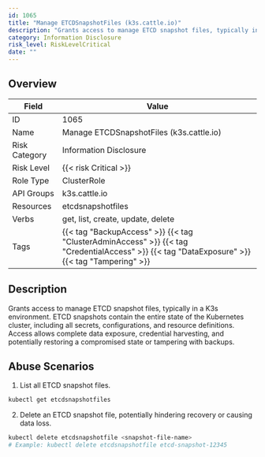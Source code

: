 ```yaml
---
id: 1065
title: "Manage ETCDSnapshotFiles (k3s.cattle.io)"
description: "Grants access to manage ETCD snapshot files, typically in a K3s environment. ETCD snapshots contain the entire state of the Kubernetes cluster, including all secrets, configurations, and resource definitions. Access allows complete data exposure, credential harvesting, and potentially restoring a compromised state or tampering with backups."
category: Information Disclosure
risk_level: RiskLevelCritical
date: ""
---
```


## Overview

| Field         | Value                                                                                                                                         |
| ------------- | --------------------------------------------------------------------------------------------------------------------------------------------- |
| ID            | 1065                                                                                                                                          |
| Name          | Manage ETCDSnapshotFiles (k3s.cattle.io)                                                                                                      |
| Risk Category | Information Disclosure                                                                                                                        |
| Risk Level    | {{< risk Critical >}}                                                                                                                         |
| Role Type     | ClusterRole                                                                                                                                   |
| API Groups    | k3s.cattle.io                                                                                                                                 |
| Resources     | etcdsnapshotfiles                                                                                                                             |
| Verbs         | get, list, create, update, delete                                                                                                             |
| Tags          | {{< tag "BackupAccess" >}} {{< tag "ClusterAdminAccess" >}} {{< tag "CredentialAccess" >}} {{< tag "DataExposure" >}} {{< tag "Tampering" >}} |

## Description

Grants access to manage ETCD snapshot files, typically in a K3s environment. ETCD snapshots contain the entire state of the Kubernetes cluster, including all secrets, configurations, and resource definitions. Access allows complete data exposure, credential harvesting, and potentially restoring a compromised state or tampering with backups.

## Abuse Scenarios

1. List all ETCD snapshot files.

```bash {copy=true}
kubectl get etcdsnapshotfiles

```

2. Delete an ETCD snapshot file, potentially hindering recovery or causing data loss.

```bash {copy=true}
kubectl delete etcdsnapshotfile <snapshot-file-name>
# Example: kubectl delete etcdsnapshotfile etcd-snapshot-12345

```
